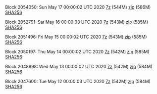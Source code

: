 Block 2054050: Sun May 17 00:00:02 UTC 2020 [7z]() (544M) [zip]() (586M) [SHA256]()

Block 2052791: Sat May 16 00:00:03 UTC 2020 [7z]() (543M) [zip]() (585M) [SHA256]()

Block 2051496: Fri May 15 00:00:02 UTC 2020 [7z]() (543M) [zip]() (585M) [SHA256]()

Block 2050197: Thu May 14 00:00:02 UTC 2020 [7z]() (542M) [zip]() (585M) [SHA256]()

Block 2048898: Wed May 13 00:00:02 UTC 2020 [7z]() (542M) [zip]() (584M) [SHA256]()

Block 2047600: Tue May 12 00:00:03 UTC 2020 [7z]() (542M) [zip]() (584M) [SHA256]()
